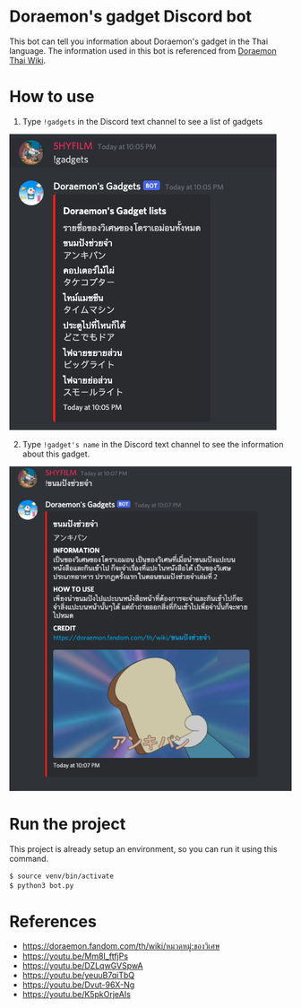# Doraemon's gadget Discord bot

This bot can tell you information about Doraemon's gadget in the Thai language. The information used in this bot is referenced from [Doraemon Thai Wiki](https://doraemon.fandom.com/th/wiki/หมวดหมู่:ของวิเศษ).

# How to use
1. Type ```!gadgets``` in the Discord text channel to see a list of gadgets
<img src='https://github.com/5hyfilm/mlsa-doraemon-gadget-discord-bot/blob/main/img/htu1.png?raw=true'>

2. Type ```!gadget's name``` in the Discord text channel to see the information about this gadget.
<img src='https://github.com/5hyfilm/mlsa-doraemon-gadget-discord-bot/blob/main/img/htu2.png?raw=true'>

# Run the project
This project is already setup an environment, so you can run it using this command.
```sh 
$ source venv/bin/activate
$ python3 bot.py
```

# References
- https://doraemon.fandom.com/th/wiki/หมวดหมู่:ของวิเศษ
- https://youtu.be/Mm8I_ftfjPs
- https://youtu.be/DZLqwGVSpwA
- https://youtu.be/yeuuB7qiTbQ
- https://youtu.be/Dvut-96X-Ng
- https://youtu.be/K5pkOrjeAIs